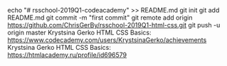 echo "# rsschool-2019Q1-codeacademy" >> README.md
git init
git add README.md
git commit -m "first commit"
git remote add origin https://github.com/ChrisGerBy/rsschool-2019Q1-html-css.git
git push -u origin master
Krystsina Gerko
HTML CSS Basics: https://www.codecademy.com/users/KrystsinaGerko/achievements
Krystsina Gerko
HTML CSS Basics: https://htmlacademy.ru/profile/id696579
